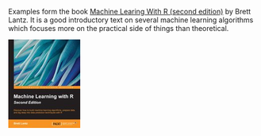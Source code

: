 Examples form the book [Machine Learing With R (second edition)](https://www.packtpub.com/big-data-and-business-intelligence/machine-learning-r-second-edition) by Brett Lantz. It is a good introductory text on several machine learning algorithms which focuses more on the practical side of things than theoretical. 

![Machine Learing With R Cover](https://raw.githubusercontent.com/wjsrobertson/machine-learning-with-r/master/img/cover.jpg)


